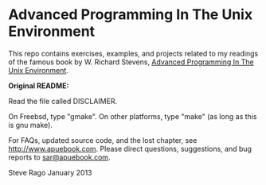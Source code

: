 # Advanced Programming In The Unix Environment

This repo contains exercises, examples, and projects related to my readings of
the famous book by W. Richard Stevens,
[Advanced Programming In The Unix
Environment](https://isbnsearch.org/isbn/0321637739).

**Original README:**

Read the file called DISCLAIMER.

On Freebsd, type "gmake". On other platforms, type "make" (as long as this is
gnu make).

For FAQs, updated source code, and the lost chapter, see
http://www.apuebook.com. Please direct questions, suggestions, and bug reports
to sar@apuebook.com.

Steve Rago January 2013

